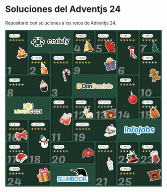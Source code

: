 # Soluciones del Adventjs 24

Repositorio con soluciones a los retos de Adventjs 24.

![Resultados](/assets/image.png)